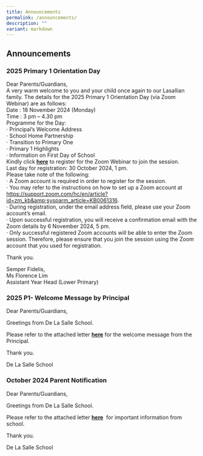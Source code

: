```yaml
---
title: Announcements
permalink: /announcements/
description: ""
variant: markdown
---
```

## Announcements

### 2025 Primary 1 Orientation Day

Dear Parents/Guardians,<br>
A very warm welcome to you and your child once again to our Lasallian family.  The details for the 2025 Primary 1 Orientation Day (via Zoom Webinar) are as follows: <br>
Date :  18 November 2024 (Monday) <br>
Time : 3 pm – 4.30 pm<br>
 Programme for the Day:<br>
· Principal’s Welcome Address<br>
· School Home Partnership<br>
· Transition to Primary One<br>
· Primary 1 Highlights<br>
· Information on First Day of School<br>
Kindly click [**here**](https://go.gov.sg/p1orientation-18nov) to register for the Zoom Webinar to join the session. <br>
Last day for registration: 30 October 2024, 1 pm. <br>
Please take note of the following: <br>
· A Zoom account is required in order to register for the session.<br>
· You may refer to the instructions on how to set up a Zoom account at https://support.zoom.com/hc/en/article?id=zm_kb&amp;sysparm_article=KB0061316. <br>
· During registration, under the email address field, please use your Zoom account’s email. <br>
· Upon successful registration, you will receive a confirmation email with the Zoom details by 6 November 2024, 5 pm.<br>
· Only successful registered Zoom accounts will be able to enter the Zoom session. Therefore, please ensure that you join the session using the Zoom account that you used for registration.

Thank you.

Semper Fidelis,<br>
Ms Florence Lim<br>
Assistant Year Head (Lower Primary)

### 2025 P1- Welcome Message by Principal

Dear Parents/Guardians,
  
Greetings from De La Salle School. 

Please refer to the attached letter [**here**](/files/2025_P1_Welcome_Message_by_Principal.pdf) for the welcome message from the Principal.

Thank you.
  
De La Salle School
### October 2024 Parent Notification


Dear Parents/Guardians,
  
Greetings from De La Salle School. 

Please refer to the attached letter [**here**](/files/3_Oct_2024_PN.pdf)&nbsp; for important information from school.&nbsp;

Thank you.
  
De La Salle School
